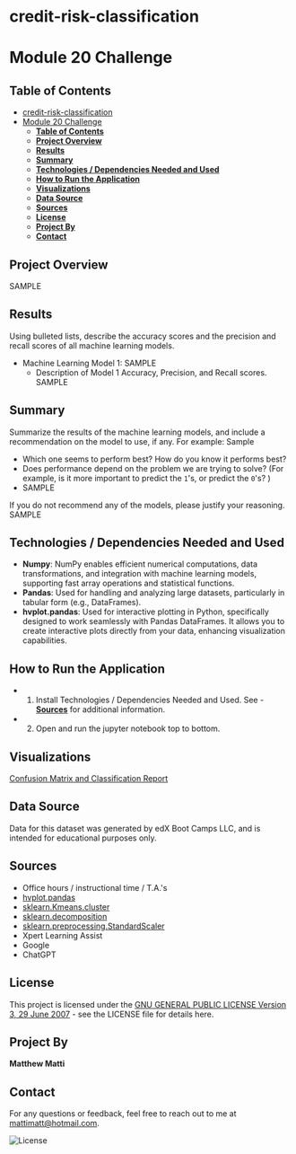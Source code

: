# credit-risk-classification
# Module 20 Challenge

## **Table of Contents**

- [credit-risk-classification](#credit-risk-classification)
- [Module 20 Challenge](#module-20-challenge)
  - [**Table of Contents**](#table-of-contents)
  - [**Project Overview**](#project-overview)
  - [**Results**](#results)
  - [**Summary**](#summary)
  - [**Technologies / Dependencies Needed and Used**](#technologies--dependencies-needed-and-used)
  - [**How to Run the Application**](#how-to-run-the-application)
  - [**Visualizations**](#visualizations)
  - [**Data Source**](#data-source)
  - [**Sources**](#sources)
  - [**License**](#license)
  - [**Project By**](#project-by)
  - [**Contact**](#contact)

## **Project Overview**
SAMPLE

## **Results**
Using bulleted lists, describe the accuracy scores and the precision and recall scores of all machine learning models.

* Machine Learning Model 1: SAMPLE
    * Description of Model 1 Accuracy, Precision, and Recall scores. SAMPLE

## **Summary**
Summarize the results of the machine learning models, and include a recommendation on the model to use, if any. For example: Sample

* Which one seems to perform best? How do you know it performs best?
* Does performance depend on the problem we are trying to solve? (For example, is it more important to predict the `1`'s, or predict the `0`'s? )
* SAMPLE

If you do not recommend any of the models, please justify your reasoning. SAMPLE


## **Technologies / Dependencies Needed and Used**

- **Numpy**: NumPy enables efficient numerical computations, data transformations, and integration with machine learning models, supporting fast array operations and statistical functions.
- **Pandas**: Used for handling and analyzing large datasets, particularly in tabular form (e.g., DataFrames).
- **hvplot.pandas**: Used for interactive plotting in Python, specifically designed to work seamlessly with Pandas DataFrames. It allows you to create interactive plots directly from your data, enhancing visualization capabilities.



## **How to Run the Application**
- 1. Install Technologies / Dependencies Needed and Used. See - [**Sources**](#sources) for additional information.
- 2. Open and run the jupyter notebook top to bottom.
## **Visualizations**

[Confusion Matrix and Classification Report](Images/Confusion_matrix_and_classification.png)


## **Data Source**
Data for this dataset was generated by edX Boot Camps LLC, and is intended for educational purposes only.

## **Sources**
* Office hours / instructional time / T.A.'s
* [hvplot.pandas](https://hvplot.holoviz.org/user_guide/Pandas_API.html)
* [sklearn.Kmeans.cluster](https://scikit-learn.org/stable/modules/generated/sklearn.cluster.KMeans.html)
* [sklearn.decomposition](https://scikit-learn.org/stable/modules/generated/sklearn.decomposition.PCA.html)
* [sklearn.preprocessing.StandardScaler](sklearn.preprocessing.StandardScaler)
* Xpert Learning Assist
* Google
* ChatGPT

## **License**
This project is licensed under the [GNU GENERAL PUBLIC LICENSE Version 3, 29 June 2007](./LICENSE) - see the LICENSE file for details here.

## **Project By**
**Matthew Matti**

## **Contact**
For any questions or feedback, feel free to reach out to me at [mattimatt@hotmail.com](mailto:mattimatt@hotmail.com).

![License](https://img.shields.io/badge/license-GPL%203-blue)
